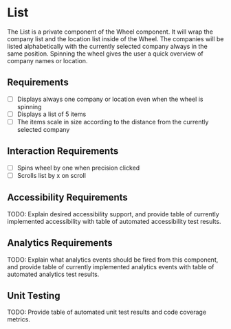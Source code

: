 # List

The List is a private component of the Wheel component. It will wrap the company list and the
location list inside of the Wheel. The companies will be listed alphabetically with the currently
selected company always in the same position. Spinning the wheel gives the user a quick overview of
company names or location.

## Requirements

* [ ] Displays always one company or location even when the wheel is spinning
* [ ] Displays a list of 5 items
* [ ] The items scale in size according to the distance from the currently selected company

## Interaction Requirements

* [ ] Spins wheel by one when precision clicked
* [ ] Scrolls list by x on scroll

## Accessibility Requirements

TODO: Explain desired accessibility support, and provide table of currently
implemented accessibility with table of automated accessibility test results.

## Analytics Requirements

TODO: Explain what analytics events should be fired from this component, and
provide table of currently implemented analytics events with table of automated
analytics test results.

## Unit Testing

TODO: Provide table of automated unit test results and code coverage metrics.
